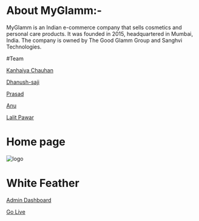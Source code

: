 # About MyGlamm:-
<p> MyGlamm is an Indian e-commerce company that sells cosmetics and personal care products. It was founded in 2015, headquartered in Mumbai, India. The company is owned by The Good Glamm Group and Sanghvi Technologies.</p>

#Team 

[Kanhaiya Chauhan](https://github.com/KanhaiyaChauhan037)

[Dhanush-saji](https://github.com/dhanush-saji)

[Prasad](https://github.com/prasadK05)

[Anu](https://github.com/AnuPratap10)

[Lalit Pawar](https://github.com/lalitUnstopable)


# Home page
![logo](https://github.com/KanhaiyaChauhan037/succinct-wrench-1095/blob/master/Banner.png)
# White Feather

[Admin Dashboard](https://cozy-faun-f5aed5.netlify.app/)

[Go Live](https://whitefeather.netlify.app/)
